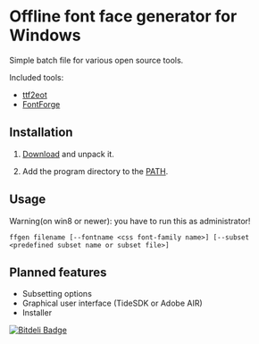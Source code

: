 # Offline font face generator for Windows

Simple batch file for various open source tools.

Included tools:

* [ttf2eot][]
* [FontForge][]

[ttf2eot]: https://code.google.com/p/ttf2eot/
[FontForge]: http://fontforge.org/

## Installation

1. [Download][] and unpack it.

2. Add the program directory to the [PATH][].

## Usage

Warning(on win8 or newer): you have to run this as administrator!

```
ffgen filename [--fontname <css font-family name>] [--subset <predefined subset name or subset file>]
```

[PATH]: http://superuser.com/a/284351
[Download]: https://github.com/bendera/ffgen/archive/master.zip

## Planned features

* Subsetting options
* Graphical user interface (TideSDK or Adobe AIR)
* Installer

[![Bitdeli Badge](https://d2weczhvl823v0.cloudfront.net/bendera/ffgen/trend.png)](https://bitdeli.com/free "Bitdeli Badge")

